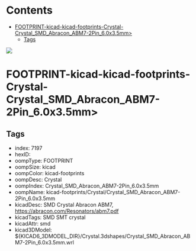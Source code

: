 



Contents
========

* [FOOTPRINT-kicad-kicad-footprints-Crystal-Crystal_SMD_Abracon_ABM7-2Pin_6.0x3.5mm>](#footprint-kicad-kicad-footprints-crystal-crystal_smd_abracon_abm7-2pin_60x35mm)
	* [Tags](#tags)
  
![][im]
# FOOTPRINT-kicad-kicad-footprints-Crystal-Crystal_SMD_Abracon_ABM7-2Pin_6.0x3.5mm>

## Tags

- index: 7197
- hexID: 
- oompType: FOOTPRINT
- oompSize: kicad
- oompColor: kicad-footprints
- oompDesc: Crystal
- oompIndex: Crystal_SMD_Abracon_ABM7-2Pin_6.0x3.5mm
- oompName: kicad-footprints/Crystal/Crystal_SMD_Abracon_ABM7-2Pin_6.0x3.5mm
- kicadDesc: SMD Crystal Abracon ABM7, https://abracon.com/Resonators/abm7.pdf
- kicadTags: SMD SMT crystal
- kicadAttr: smd
- kicad3DModel: ${KICAD6_3DMODEL_DIR}/Crystal.3dshapes/Crystal_SMD_Abracon_ABM7-2Pin_6.0x3.5mm.wrl



[im]: image.png
